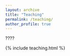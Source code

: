 ```yaml
---
layout: archive
title: "Teaching"
permalink: /teaching/
author_profile: true
---
```


????

{% include teaching.html %}
